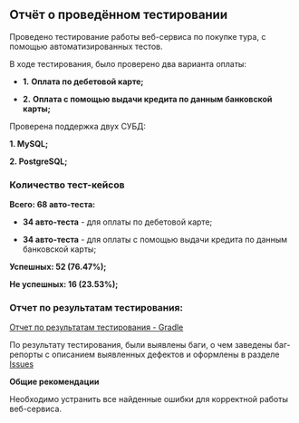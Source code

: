 ## **Отчёт о проведённом тестировании**

Проведено тестирование работы веб-сервиса по покупке тура, с помощью автоматизированных тестов.

В ходе тестирования, было проверено два варианта оплаты:

  - **1.** **Оплата по дебетовой карте;**

  - **2.** **Оплата с помощью выдачи кредита по данным банковской карты;**

Проверена поддержка двух СУБД:

  **1. MySQL;**

  **2. PostgreSQL;**

### **Количество тест-кейсов**

**Всего: 68 авто-теста:**

   - **34 авто-теста** - для оплаты по дебетовой карте;
    
   - **34 авто-теста** - для оплаты с помощью выдачи кредита по данным банковской карты;

**Успешных: 52 (76.47%);**

**Не успешных: 16 (23.53%);**

### **Отчет по результатам тестирования:**

[Отчет по результатам тестирования - Gradle](https://github.com/Ekaterina5885/Course_Work/blob/master/img/Report%20Gradle.png)

По результату тестирования, были выявлены баги, о чем заведены баг-репорты 
с описанием выявленных дефектов и оформлены в разделе [Issues](https://github.com/Ekaterina5885/Course_Work/issues)

**Общие рекомендации**

Необходимо устранить все найденные ошибки для корректной работы веб-сервиса.
